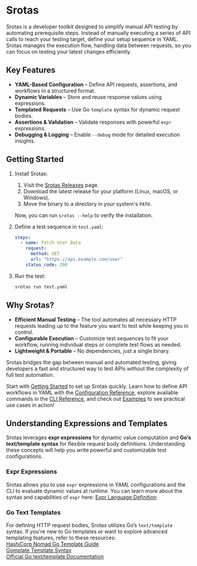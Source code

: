 # Srotas

Srotas is a developer toolkit designed to simplify manual API testing by automating prerequisite steps. Instead of manually executing a series of API calls to reach your testing target, define your setup sequence in YAML. Srotas manages the execution flow, handling data between requests, so you can focus on testing your latest changes efficiently.  

## Key Features  
- **YAML-Based Configuration** – Define API requests, assertions, and workflows in a structured format.  
- **Dynamic Variables** – Store and reuse response values using expressions.  
- **Templated Requests** – Use Go `template` syntax for dynamic request bodies.  
- **Assertions & Validation** – Validate responses with powerful `expr` expressions.  
- **Debugging & Logging** – Enable `--debug` mode for detailed execution insights.  

## Getting Started  
1. Install Srotas:  

    1. Visit the [Srotas Releases](https://github.com/your-repo/srotas/releases) page.  
    2. Download the latest release for your platform (Linux, macOS, or Windows).  
    3. Move the binary to a directory in your system's `PATH`.  

    Now, you can run `srotas --help` to verify the installation.  

2. Define a test sequence in `test.yaml`:  
   ```yaml
   steps:
     - name: Fetch User Data
       request:
         method: GET
         url: "https://api.example.com/user"
       status_code: 200
   ```  
3. Run the test:  
   ```sh
   srotas run test.yaml
   ```  

## Why Srotas?  
- **Efficient Manual Testing** – The tool automates all necessary HTTP requests leading up to the feature you want to test while keeping you in control.  
- **Configurable Execution** – Customize test sequences to fit your workflow, running individual steps or complete test flows as needed.  
- **Lightweight & Portable** – No dependencies, just a single binary.

Srotas bridges the gap between manual and automated testing, giving developers a fast and structured way to test APIs without the complexity of full test automation.

Start with [Getting Started](https://santhanuv.github.io/srotas/docs/getting-started) to set up Srotas quickly. Learn how to define API workflows in YAML with the [Configuration Reference](https://santhanuv.github.io/srotas/docs/configuration), explore available commands in the [CLI Reference](https://santhanuv.github.io/srotas/docs/usage), and check out [Examples](https://santhanuv.github.io/srotas/docs/examples) to see practical use cases in action!

## Understanding Expressions and Templates

Srotas leverages **expr expressions** for dynamic value computation and **Go’s text/template syntax** for flexible request body definitions. Understanding these concepts will help you write powerful and customizable test configurations.

### Expr Expressions
Srotas allows you to use `expr` expressions in YAML configurations and the CLI to evaluate dynamic values at runtime. You can learn more about the syntax and capabilities of `expr` here: [Expr Language Definition](https://expr-lang.org/docs/language-definition)

### Go Text Templates
For defining HTTP request bodies, Srotas utilizes Go’s `text/template` syntax. If you're new to Go templates or want to explore advanced templating features, refer to these resources:  
[HashiCorp Nomad Go Template Guide](https://developer.hashicorp.com/nomad/tutorials/templates/go-template-syntax)  
[Gomplate Template Syntax](https://docs.gomplate.ca/syntax/)  
[Official Go text/template Documentation](https://pkg.go.dev/text/template)

